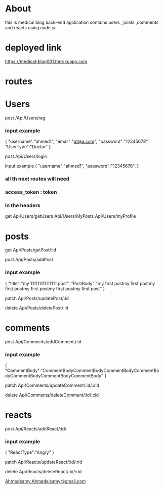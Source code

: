 # About
this is medical blog back-end application contains users , posts ,comments and reacts using node js

# deployed link
https://medical-blog001.herokuapp.com

# routes
# Users

post
/Api/Users/reg

### input example
{
    "username":"ahmed1",
    "email":"a1@a.com",
    "password":"12345678",
    "UserType":"Doctor"
}

post
Api/Users/login

input example
{
    "username":"ahmed1",
    "password":"12345678",
}


### all th next routes will need
### access_token : token
### in the headers

get
Api/Users/getUsers
Api/Users/MyPosts
Api/Users/myProfile

# posts

get
Api/Posts/getPost/:id

post
Api/Posts/addPost

### input example
{
    "title":"my 111111111111111 post",
    "PostBody":"my first postmy first postmy first postmy first postmy first postmy first post"
}

patch
Api/Posts/updatePost/:id

delete
Api/Posts/deletePost/:id

# comments

post
Api/Comments/addComment/:id

### input example
{
    "CommentBody":"CommentBodyCommentBodyCommentBodyCommentBodyCommentBodyCommentBodyCommentBody"
}

patch
Api/Comments/updateComment/:id/:cid

delete
Api/Comments/deleteComment/:id/:cid

# reacts

post
Api/Reacts/addReact/:id/

### input example
{
    "ReactType":"Angry"
}

patch
Api/Reacts/updateReact/:id/:rid

delete
Api/Reacts/deleteReact/:id/:rid


Ahmedsamy.Ahmedelsamy@gmail.com
